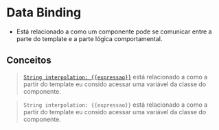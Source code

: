 # Data Binding
- Está relacionado a como um componente pode se comunicar entre a parte do template e a parte lógica comportamental.

## Conceitos
> [`String interpolation: {{expressao}}`](https://github.com/jcarloscody/angular_data_binding/tree/main/src/app/string-interpolation) está relacionado a como a partir do template eu consido acessar uma variável da classe do componente. 

> `String interpolation: {{expressao}}` está relacionado a como a partir do template eu consido acessar uma variável da classe do componente. 